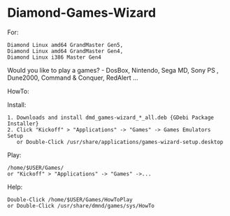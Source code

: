 # Diamond-Games-Wizard
For: 

    Diamond Linux amd64 GrandMaster Gen5,
    Diamond Linux amd64 GrandMaster Gen4,
    Diamond Linux i386 Master Gen4

Would you like to play a games? - DosBox, Nintendo, Sega MD, Sony PS , Dune2000, Command & Conquer, RedAlert ...

HowTo:

Install:

    1. Downloads and install dmd_games-wizard_*_all.deb {GDebi Package Installer}
    2. Click "Kickoff" > "Applications" -> "Games" -> Games Emulators Setup
       or Double-Click /usr/share/applications/games-wizard-setup.desktop
  

Play:

    /home/$USER/Games/
    or "Kickoff" > "Applications" -> "Games" ->... 

Help:

    Double-Click /home/$USER/Games/HowToPlay
    or Double-Click /usr/share/dmnd/games/sys/HowTo

